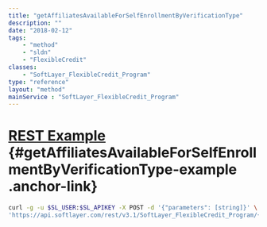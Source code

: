 ```yaml
---
title: "getAffiliatesAvailableForSelfEnrollmentByVerificationType"
description: ""
date: "2018-02-12"
tags:
    - "method"
    - "sldn"
    - "FlexibleCredit"
classes:
    - "SoftLayer_FlexibleCredit_Program"
type: "reference"
layout: "method"
mainService : "SoftLayer_FlexibleCredit_Program"
---
```


# [REST Example](#getAffiliatesAvailableForSelfEnrollmentByVerificationType-example) <a href="/article/rest/"><i class="fas fa-question"></i></a> {#getAffiliatesAvailableForSelfEnrollmentByVerificationType-example .anchor-link} 
```bash
curl -g -u $SL_USER:$SL_APIKEY -X POST -d '{"parameters": [string]}' \
'https://api.softlayer.com/rest/v3.1/SoftLayer_FlexibleCredit_Program/{SoftLayer_FlexibleCredit_ProgramID}/getAffiliatesAvailableForSelfEnrollmentByVerificationType'
```
